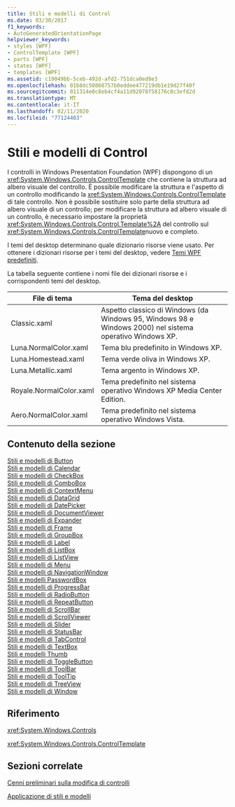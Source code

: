 ```yaml
---
title: Stili e modelli di Control
ms.date: 03/30/2017
f1_keywords:
- AutoGeneratedOrientationPage
helpviewer_keywords:
- styles [WPF]
- ControlTemplate [WPF]
- parts [WPF]
- states [WPF]
- templates [WPF]
ms.assetid: c19049bb-5ceb-492d-afd2-751dca0ed8e3
ms.openlocfilehash: 01b8dc50860757b0eddee477219db1e19d27f40f
ms.sourcegitcommit: 011314e0c8eb4cf4a11d92078f58176c8c3efd2d
ms.translationtype: MT
ms.contentlocale: it-IT
ms.lasthandoff: 02/11/2020
ms.locfileid: "77124403"
---
```

# <a name="control-styles-and-templates"></a>Stili e modelli di Control
I controlli in Windows Presentation Foundation (WPF) dispongono di un <xref:System.Windows.Controls.ControlTemplate> che contiene la struttura ad albero visuale del controllo. È possibile modificare la struttura e l'aspetto di un controllo modificando la <xref:System.Windows.Controls.ControlTemplate> di tale controllo. Non è possibile sostituire solo parte della struttura ad albero visuale di un controllo; per modificare la struttura ad albero visuale di un controllo, è necessario impostare la proprietà <xref:System.Windows.Controls.Control.Template%2A> del controllo sul <xref:System.Windows.Controls.ControlTemplate>nuovo e completo.  
  
 I temi del desktop determinano quale dizionario risorse viene usato. Per ottenere i dizionari risorse per i temi del desktop, vedere [Temi WPF predefiniti](https://github.com/Microsoft/WPF-Samples/tree/master/Graphics/2DTransforms).  
  
 La tabella seguente contiene i nomi file dei dizionari risorse e i corrispondenti temi del desktop.  
  
|File di tema|Tema del desktop|  
|----------------|-------------------|  
|Classic.xaml|Aspetto classico di Windows (da Windows 95, Windows 98 e Windows 2000) nel sistema operativo Windows XP.|  
|Luna.NormalColor.xaml|Tema blu predefinito in Windows XP.|  
|Luna.Homestead.xaml|Tema verde oliva in Windows XP.|  
|Luna.Metallic.xaml|Tema argento in Windows XP.|  
|Royale.NormalColor.xaml|Tema predefinito nel sistema operativo Windows XP Media Center Edition.|  
|Aero.NormalColor.xaml|Tema predefinito nel sistema operativo Windows Vista.|  
  
## <a name="in-this-section"></a>Contenuto della sezione  
 [Stili e modelli di Button](button-styles-and-templates.md)  
 [Stili e modelli di Calendar](calendar-styles-and-templates.md)  
 [Stili e modelli di CheckBox](checkbox-styles-and-templates.md)  
 [Stili e modelli di ComboBox](combobox-styles-and-templates.md)  
 [Stili e modelli di ContextMenu](contextmenu-styles-and-templates.md)  
 [Stili e modelli di DataGrid](datagrid-styles-and-templates.md)  
 [Stili e modelli di DatePicker](datepicker-styles-and-templates.md)  
 [Stili e modelli di DocumentViewer](documentviewer-styles-and-templates.md)  
 [Stili e modelli di Expander](expander-styles-and-templates.md)  
 [Stili e modelli di Frame](frame-styles-and-templates.md)  
 [Stili e modelli di GroupBox](groupbox-styles-and-templates.md)  
 [Stili e modelli di Label](label-styles-and-templates.md)  
 [Stili e modelli di ListBox](listbox-styles-and-templates.md)  
 [Stili e modelli di ListView](listview-styles-and-templates.md)  
 [Stili e modelli di Menu](menu-styles-and-templates.md)  
 [Stili e modelli di NavigationWindow](navigationwindow-styles-and-templates.md)  
 [Stili e modelli PasswordBox](passwordbox-styles-and-templates.md)  
 [Stili e modelli di ProgressBar](progressbar-styles-and-templates.md)  
 [Stili e modelli di RadioButton](radiobutton-styles-and-templates.md)  
 [Stili e modelli di RepeatButton](repeatbutton-styles-and-templates.md)  
 [Stili e modelli di ScrollBar](scrollbar-styles-and-templates.md)  
 [Stili e modelli di ScrollViewer](scrollviewer-styles-and-templates.md)  
 [Stili e modelli di Slider](slider-styles-and-templates.md)  
 [Stili e modelli di StatusBar](statusbar-styles-and-templates.md)  
 [Stili e modelli di TabControl](tabcontrol-styles-and-templates.md)  
 [Stili e modelli di TextBox](textbox-styles-and-templates.md)  
 [Stili e modelli Thumb](thumb-styles-and-templates.md)  
 [Stili e modelli di ToggleButton](togglebutton-styles-and-templates.md)  
 [Stili e modelli di ToolBar](toolbar-styles-and-templates.md)  
 [Stili e modelli di ToolTip](tooltip-styles-and-templates.md)  
 [Stili e modelli di TreeView](treeview-styles-and-templates.md)  
 [Stili e modelli di Window](window-styles-and-templates.md)  
  
## <a name="reference"></a>Riferimento  
 <xref:System.Windows.Controls>  
  
 <xref:System.Windows.Controls.ControlTemplate>  
  
## <a name="related-sections"></a>Sezioni correlate  
 [Cenni preliminari sulla modifica di controlli](control-authoring-overview.md)  
  
 [Applicazione di stili e modelli](../../../desktop-wpf/fundamentals/styles-templates-overview.md)
